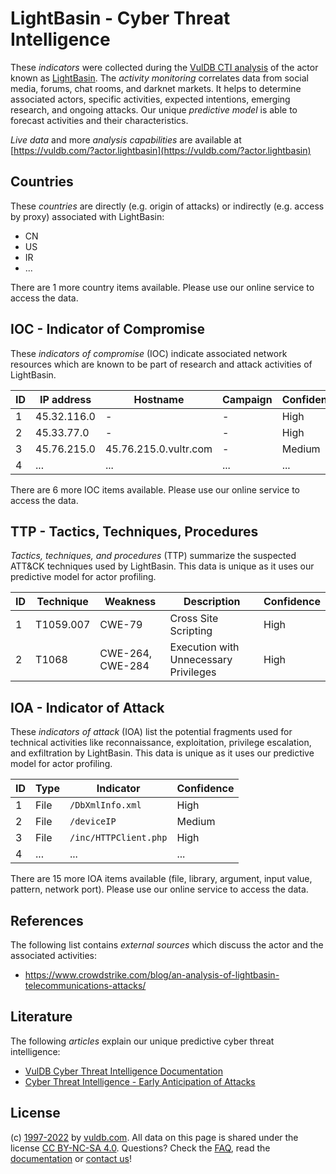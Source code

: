 # LightBasin - Cyber Threat Intelligence

These _indicators_ were collected during the [VulDB CTI analysis](https://vuldb.com/?kb.cti) of the actor known as [LightBasin](https://vuldb.com/?actor.lightbasin). The _activity monitoring_ correlates data from social media, forums, chat rooms, and darknet markets. It helps to determine associated actors, specific activities, expected intentions, emerging research, and ongoing attacks. Our unique _predictive model_ is able to forecast activities and their characteristics.

_Live data_ and more _analysis capabilities_ are available at [https://vuldb.com/?actor.lightbasin](https://vuldb.com/?actor.lightbasin)

## Countries

These _countries_ are directly (e.g. origin of attacks) or indirectly (e.g. access by proxy) associated with LightBasin:

* CN
* US
* IR
* ...

There are 1 more country items available. Please use our online service to access the data.

## IOC - Indicator of Compromise

These _indicators of compromise_ (IOC) indicate associated network resources which are known to be part of research and attack activities of LightBasin.

ID | IP address | Hostname | Campaign | Confidence
-- | ---------- | -------- | -------- | ----------
1 | 45.32.116.0 | - | - | High
2 | 45.33.77.0 | - | - | High
3 | 45.76.215.0 | 45.76.215.0.vultr.com | - | Medium
4 | ... | ... | ... | ...

There are 6 more IOC items available. Please use our online service to access the data.

## TTP - Tactics, Techniques, Procedures

_Tactics, techniques, and procedures_ (TTP) summarize the suspected ATT&CK techniques used by LightBasin. This data is unique as it uses our predictive model for actor profiling.

ID | Technique | Weakness | Description | Confidence
-- | --------- | -------- | ----------- | ----------
1 | T1059.007 | CWE-79 | Cross Site Scripting | High
2 | T1068 | CWE-264, CWE-284 | Execution with Unnecessary Privileges | High

## IOA - Indicator of Attack

These _indicators of attack_ (IOA) list the potential fragments used for technical activities like reconnaissance, exploitation, privilege escalation, and exfiltration by LightBasin. This data is unique as it uses our predictive model for actor profiling.

ID | Type | Indicator | Confidence
-- | ---- | --------- | ----------
1 | File | `/DbXmlInfo.xml` | High
2 | File | `/deviceIP` | Medium
3 | File | `/inc/HTTPClient.php` | High
4 | ... | ... | ...

There are 15 more IOA items available (file, library, argument, input value, pattern, network port). Please use our online service to access the data.

## References

The following list contains _external sources_ which discuss the actor and the associated activities:

* https://www.crowdstrike.com/blog/an-analysis-of-lightbasin-telecommunications-attacks/

## Literature

The following _articles_ explain our unique predictive cyber threat intelligence:

* [VulDB Cyber Threat Intelligence Documentation](https://vuldb.com/?kb.cti)
* [Cyber Threat Intelligence - Early Anticipation of Attacks](https://www.scip.ch/en/?labs.20201022)

## License

(c) [1997-2022](https://vuldb.com/?kb.changelog) by [vuldb.com](https://vuldb.com/?kb.about). All data on this page is shared under the license [CC BY-NC-SA 4.0](https://creativecommons.org/licenses/by-nc-sa/4.0/). Questions? Check the [FAQ](https://vuldb.com/?kb.faq), read the [documentation](https://vuldb.com/?kb) or [contact us](https://vuldb.com/?contact)!
